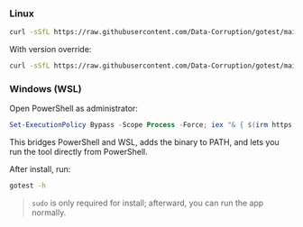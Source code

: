 
### Linux

```sh
curl -sSfL https://raw.githubusercontent.com/Data-Corruption/gotest/main/scripts/install.sh | sudo bash -s
```

With version override:

```sh
curl -sSfL https://raw.githubusercontent.com/Data-Corruption/gotest/main/scripts/install.sh | sudo bash -s -- [VERSION]
```

### Windows (WSL)

Open PowerShell as administrator:

```powershell
Set-ExecutionPolicy Bypass -Scope Process -Force; iex "& { $(irm https://raw.githubusercontent.com/Data-Corruption/gotest/main/scripts/install.ps1) }"
```

This bridges PowerShell and WSL, adds the binary to PATH, and lets you run the tool directly from PowerShell.

After install, run:

```sh
gotest -h
```

> `sudo` is only required for install; afterward, you can run the app normally.
